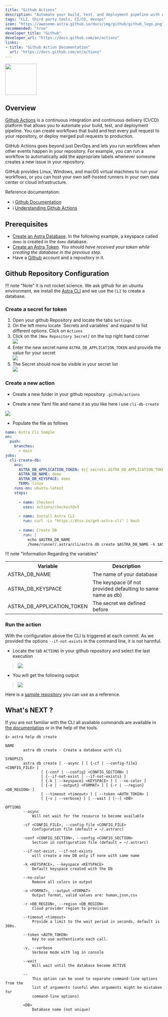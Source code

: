 ```yaml
---
title: "Github Actions"
description: "Automate your build, test, and deployment pipeline with Astra CLI"
tags: "CLI, third party tools, CI/CD, devops"
icon: "https://awesome-astra.github.io/docs/img/github/github_logo.png"
recommended: "true"
developer_title: "Github"
developer_url: "https://docs.github.com/en/actions"
links:
- title: "Github Action Documentation"
  url: "https://docs.github.com/en/actions"
---
```


<div class="nosurface" markdown="1">

<img src="https://awesome-astra.github.io/docs/img/github/github_logo.png" height="100px" />
</div>

## Overview

[Github Actions](https://docs.github.com/en/actions)
is a continuous integration and continuous delivery (CI/CD) platform that allows you to automate your build, test, and deployment pipeline. You can create workflows that build and test every pull request to your repository, or deploy merged pull requests to production.

GitHub Actions goes beyond just DevOps and lets you run workflows when other events happen in your repository. For example, you can run a workflow to automatically add the appropriate labels whenever someone creates a new issue in your repository.

GitHub provides Linux, Windows, and macOS virtual machines to run your workflows, or you can host your own self-hosted runners in your own data center or cloud infrastructure.

<div class="nosurface" markdown="1">
Reference documentation:

- ℹ️ [Github Documentation](https://docs.github.com/en/actions)
- ℹ️ [Understanding Github Actions](https://docs.github.com/en/actions/learn-github-actions/understanding-github-actions)

</div>

## Prerequisites

<ul class="prerequisites">
  <li class="nosurface"><a href="https://awesome-astra.github.io/docs/pages/astra/create-instance/">Create an Astra Database</a>. In the following example, a keyspace called <code>demo</code> is created in the <code>demo</code> database.</li>
  <li class="nosurface"><a href="https://awesome-astra.github.io/docs/pages/astra/create-token/">Create an Astra Token</a>. <em>You should have received your token while creating the database in the previous step.</em></li>
  <li class="nosurface">Have a <a href="https://github.com/">Github</a> account and a repository in it.</li>
</ul>


## Github Repository Configuration

!!! note "Note"
    It is not rocket science. We ask github for an ubuntu environment, we install the [Astra CLI](https://awesome-astra.github.io/docs/pages/astra/astra-cli/) and 
    we use the `CLI` to create a database.

### Create a secret for token

<ol>
<li>Open your github Repository and locate the tabs <code>Settings</code></li>
<li>On the left menu locate `Secrets and variables` and expand to list different options. Click on <code>Actions</code></li>
<li>Click on the <code>[New Repository Secret]</code> on the top right hand corner<br />
<img src="https://awesome-astra.github.io/docs/img/github/github-actions-01.png" /></li>
<li>Enter the new secret name <code>ASTRA_DB_APPLICATION_TOKEN</code> and provide the value for your secret<br />
<img src="https://awesome-astra.github.io/docs/img/github/github-actions-02.png" /></li>
<li>The Secret should now be visible in your secret list<br />
<img src="https://awesome-astra.github.io/docs/img/github/github-actions-03.png" /></li>
</ol>

### Create a new action

- Create a new folder in your github repository `.github/actions`

- Create a new Yaml file and name it as you like here i use `cli-db-create`

<img src="https://awesome-astra.github.io/docs/img/github/github-actions-04.png" />

- Populate the file as follows

```yaml
name: Astra Cli Sample
on:
  push:
    branches:
      - main
jobs:
  cli-create-db:
    env:
      ASTRA_DB_APPLICATION_TOKEN: ${{ secrets.ASTRA_DB_APPLICATION_TOKEN }}
      ASTRA_DB_NAME: demo
      ASTRA_DB_KEYSPACE: demo
      TERM: linux
    runs-on: ubuntu-latest
    steps:
    
      - name: Checkout
        uses: actions/checkout@v3
      
      - name: Install Astra CLI
        run: curl -Ls "https://dtsx.io/get-astra-cli" | bash
        
      - name: Create DB
        run: |
          echo $ASTRA_DB_NAME
          /home/runner/.astra/cli/astra db create $ASTRA_DB_NAME -k $ASTRA_DB_KEYSPACE --token $ASTRA_DB_APPLICATION_TOKEN --if-not-exists 

```

!!! note "Information Regarding the variables"

<table>
  <tr>
    <th>Variable</th>
    <th>Description</th>
  </tr>
  <tr>
    <td>ASTRA_DB_NAME</td>
    <td>The name of your database</td>
  </tr>
  <tr>
    <td>ASTRA_DB_KEYSPACE</td>
    <td>The keyspace (if not provided defaulting to same name as db)</td>
  </tr>
  <tr>
    <td>ASTRA_DB_APPLICATION_TOKEN</td>
    <td>The secret we defined before</td>
  </tr>
</table>

### Run the action

With the configuration above the CLI is triggered at each commit. As we provided the options `--if-not-exists` in the command line, it is not harmful.

- Locate the tab `ACTIONS` in your github repository and select the last execution

> <img src="https://awesome-astra.github.io/docs/img/github/github-actions-05.png" />

- You will get the following output

> <img src="https://awesome-astra.github.io/docs/img/github/github-actions-06.png" />

Here is a [sample repository](https://github.com/DataStax-Examples/astra-cli-github-action) you can use as a reference.

## What's NEXT ?


If you are not familiar with the CLI all available commands are available in [the documentation](https://awesome-astra.github.io/docs/pages/astra/astra-cli/) or in the help of the tools.

```
$> astra help db create

NAME
        astra db create - Create a database with cli

SYNOPSIS
        astra db create [ --async ] [ {-cf | --config-file} <CONFIG_FILE> ]
                [ {-conf | --config} <CONFIG_SECTION> ]
                [ {--if-not-exist | --if-not-exists} ]
                [ {-k | --keyspace} <KEYSPACE> ] [ --no-color ]
                [ {-o | --output} <FORMAT> ] [ {-r | --region} <DB_REGION> ]
                [ --timeout <timeout> ] [ --token <AUTH_TOKEN> ]
                [ {-v | --verbose} ] [ --wait ] [--] <DB>

OPTIONS
        --async
            Will not wait for the resource to become available

        -cf <CONFIG_FILE>, --config-file <CONFIG_FILE>
            Configuration file (default = ~/.astrarc)

        -conf <CONFIG_SECTION>, --config <CONFIG_SECTION>
            Section in configuration file (default = ~/.astrarc)

        --if-not-exist, --if-not-exists
            will create a new DB only if none with same name

        -k <KEYSPACE>, --keyspace <KEYSPACE>
            Default keyspace created with the Db

        --no-color
            Remove all colors in output

        -o <FORMAT>, --output <FORMAT>
            Output format, valid values are: human,json,csv

        -r <DB_REGION>, --region <DB_REGION>
            Cloud provider region to provision

        --timeout <timeout>
            Provide a limit to the wait period in seconds, default is 300s.

        --token <AUTH_TOKEN>
            Key to use authenticate each call.

        -v, --verbose
            Verbose mode with log in console

        --wait
            Will wait until the database become ACTIVE

        --
            This option can be used to separate command-line options from the
            list of arguments (useful when arguments might be mistaken for
            command-line options)

        <DB>
            Database name (not unique)
```